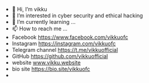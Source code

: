 - 👋 Hi, I’m vikku 
- 👀 I’m interested in cyber security and ethical hacking 
- 🌱 I’m currently learning ...
- 📫 How to reach me ...
- Facebook https://www.facebook.com/vikkuofc
- Instagram https://instagram.com/vikkuofc
- Telegram channel https://t.me/vikkuofficial
- GitHub  https://github.com/vikkuofficial
- website www.vikku.website
- bio site https://bio.site/vikkuofc
- 

<!---
vikkuofficial/vikkuofficial is a ✨ special ✨ repository because its `README.md` (this file) appears on your GitHub profile.
You can click the Preview link to take a look at your changes.
--->
